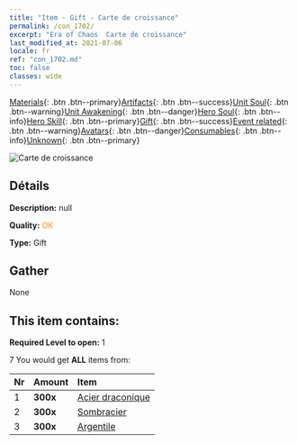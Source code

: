 ```yaml
---
title: "Item - Gift - Carte de croissance"
permalink: /con_1702/
excerpt: "Era of Chaos  Carte de croissance"
last_modified_at: 2021-07-06
locale: fr
ref: "con_1702.md"
toc: false
classes: wide
---
```

 [Materials](/ItemsFR/){: .btn .btn--primary}[Artifacts](/ItemsFR/Artifacts/){: .btn .btn--success}[Unit Soul](/ItemsFR/UnitSoul/){: .btn .btn--warning}[Unit Awakening](/ItemsFR/UnitAwakening/){: .btn .btn--danger}[Hero Soul](/ItemsFR/HeroSoul/){: .btn .btn--info}[Hero Skill](/ItemsFR/HeroSkill/){: .btn .btn--primary}[Gift](/ItemsFR/Gift/){: .btn .btn--success}[Event related](/ItemsFR/Events/){: .btn .btn--warning}[Avatars](/ItemsFR/Avatars/){: .btn .btn--danger}[Consumables](/ItemsFR/Consumables/){: .btn .btn--info}[Unknown](/ItemsFR/Unknown/){: .btn .btn--primary}

 ![Carte de croissance](/images/t/i_907318.png)

## Détails
 **Description:** null

 **Quality:** <span style="color: #FF8C00">OK</span>

 **Type:** Gift

## Gather

  None

## This item contains:

 **Required Level to open:** 1

 7 You would get **ALL** items  from:

  | Nr | Amount |     Item    |
  |:---|:-------|:------------|
  | 1 |  **300x** | [Acier draconique](/ItemsFR/con_880/) |  | 
  | 2 |  **300x** | [Sombracier](/ItemsFR/con_881/) |  | 
  | 3 |  **300x** | [Argentile](/ItemsFR/con_882/) |  | 
